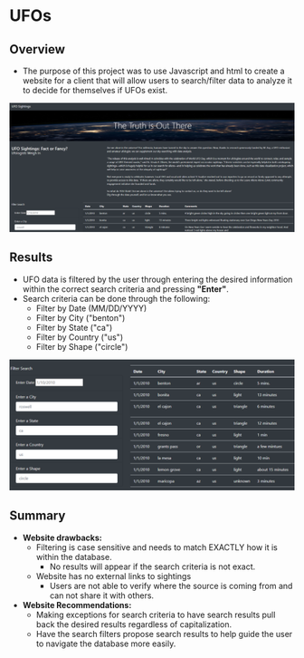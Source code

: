 # UFOs

## Overview
* The purpose of this project was to use Javascript and html to create a website for a client that will allow users to search/filter data to analyze it to decide for themselves if UFOs exist.

![goals](https://github.com/Leehudson514/UFOs/blob/main/static/images/site_overview.png)

## Results
* UFO data is filtered by the user through entering the desired information within the correct search criteria and pressing **"Enter"**.
* Search criteria can be done through the following:
    * Filter by Date (MM/DD/YYYY)
    * Filter by City ("benton")
    * Filter by State ("ca")
    * Filter by Country ("us")
    * Filter by Shape ("circle")

![goals](https://github.com/Leehudson514/UFOs/blob/main/static/images/search.png)

## Summary
* **Website drawbacks:**
    * Filtering is case sensitive and needs to match EXACTLY how it is within the database.
        * No results will appear if the search criteria is not exact.
    * Website has no external links to sightings
        * Users are not able to verify where the source is coming from and can not share it with others. 
* **Website Recommendations:**
   * Making exceptions for search criteria to have search results pull back the desired results regardless of capitalization.
   * Have the search filters propose search results to help guide the user to navigate the database more easily. 
